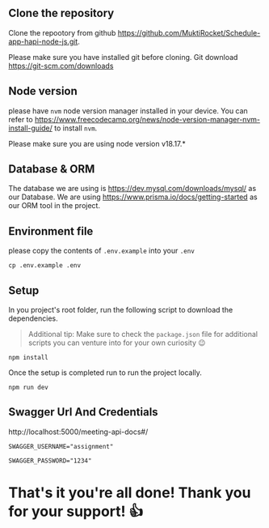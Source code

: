 ## Clone the repository

Clone the repootory from github https://github.com/MuktiRocket/Schedule-app-hapi-node-js.git.

Please make sure you have installed git before cloning.
Git download https://git-scm.com/downloads

## Node version

please have `nvm` node version manager installed in your device. You can refer to https://www.freecodecamp.org/news/node-version-manager-nvm-install-guide/ to install `nvm`.

Please make sure you are using node version v18.17.\*

## Database & ORM

The database we are using is https://dev.mysql.com/downloads/mysql/ as our Database.
We are using https://www.prisma.io/docs/getting-started as our ORM tool in the project.

## Environment file

please copy the contents of `.env.example` into your `.env`

    cp .env.example .env

## Setup

In you project's root folder, run the following script to download the dependencies.

> Additional tip: Make sure to check the `package.json` file for additional scripts you can venture into for your own curiosity 😉

    npm install

Once the setup is completed run to run the project locally.

    npm run dev

## Swagger Url And Credentials

http://localhost:5000/meeting-api-docs#/

    SWAGGER_USERNAME="assignment"

    SWAGGER_PASSWORD="1234"

# That's it you're all done! Thank you for your support! 👍
